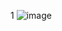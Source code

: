 1
![image](https://github.com/Jiyarathore/Leetcode/assets/96529109/473d9cfb-a3d1-43b9-ab69-2e957cd7b85a)
